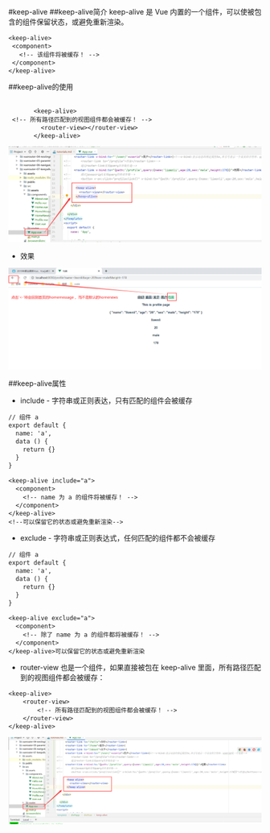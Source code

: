  #keep-alive
 ##keep-alive简介
 keep-alive 是 Vue 内置的一个组件，可以使被包含的组件保留状态，或避免重新渲染。
 ```vue
<keep-alive>
  <component>
    <!-- 该组件将被缓存！ -->
  </component>
</keep-alive>
```
 ##keep-alive的使用
```vue

       <keep-alive>
 <!-- 所有路径匹配到的视图组件都会被缓存！ -->
         <router-view></router-view>
       </keep-alive>

```
![](./assets/tutorials-1603448405862.png)
* 效果

![](./assets/tutorials-1603448245045.png)

 ##keep-alive属性
 
* include - 字符串或正则表达，只有匹配的组件会被缓存

```vue
// 组件 a
export default {
  name: 'a',
  data () {
    return {}
  }
}
```
```vue
<keep-alive include="a">
  <component>
    <!-- name 为 a 的组件将被缓存！ -->
  </component>
</keep-alive>
<!--可以保留它的状态或避免重新渲染-->
```
* exclude - 字符串或正则表达式，任何匹配的组件都不会被缓存
```vue
// 组件 a
export default {
  name: 'a',
  data () {
    return {}
  }
}
```
```vue
<keep-alive exclude="a">
  <component>
    <!-- 除了 name 为 a 的组件都将被缓存！ -->
  </component>
</keep-alive>可以保留它的状态或避免重新渲染
```

*  router-view 也是一个组件，如果直接被包在 keep-alive 里面，所有路径匹配到的视图组件都会被缓存：
```vue
<keep-alive>
    <router-view>
        <!-- 所有路径匹配到的视图组件都会被缓存！ -->
    </router-view>
</keep-alive>
```
![](./assets/tutorials-1603448658789.png)

